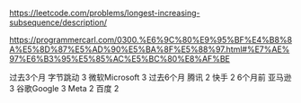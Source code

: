 https://leetcode.com/problems/longest-increasing-subsequence/description/

https://programmercarl.com/0300.%E6%9C%80%E9%95%BF%E4%B8%8A%E5%8D%87%E5%AD%90%E5%BA%8F%E5%88%97.html#%E7%AE%97%E6%B3%95%E5%85%AC%E5%BC%80%E8%AF%BE

过去3个月
字节跳动
3
微软Microsoft
3
过去6个月
腾讯
2
快手
2
6个月前
亚马逊
3
谷歌Google
3
Meta
2
百度
2
